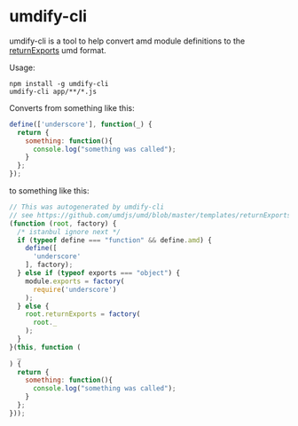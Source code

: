 umdify-cli
=========

umdify-cli is a tool to help convert amd module definitions to the [returnExports](https://github.com/umdjs/umd/blob/master/templates/returnExports.js) umd format.

Usage:
```
npm install -g umdify-cli
umdify-cli app/**/*.js
```

Converts from something like this:
```js
define(['underscore'], function(_) {
  return {
    something: function(){
      console.log("something was called");
    }
  };
});
```

to something like this:
```js
// This was autogenerated by umdify-cli
// see https://github.com/umdjs/umd/blob/master/templates/returnExports.js
(function (root, factory) {
  /* istanbul ignore next */
  if (typeof define === "function" && define.amd) {
    define([
      'underscore'
    ], factory);
  } else if (typeof exports === "object") {
    module.exports = factory(
      require('underscore')
    );
  } else {
    root.returnExports = factory(
      root._
    );
  }
}(this, function (
  _
) {
  return {
    something: function(){
      console.log("something was called");
    }
  };
}));
```
